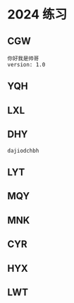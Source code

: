 # 2024 练习

## CGW
    你好我是帅哥
    version: 1.0
## YQH

## LXL

## DHY
    dajiodchbh
    

## LYT

## MQY

## MNK

## CYR

## HYX

## LWT
